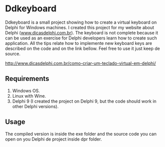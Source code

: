 # Ddkeyboard

Ddkeyboard is a small project showing how to create a virtual keyboard on Delphi 
for Windows machines. I created this project for my website about Delphi (www.dicasdelphi.com.br).
The keyboard is not complete because it can be used as an exercise for Delphi developers 
learn how to create such application. All the tips relate how to implemente new keyboard keys are 
described on the code and on the link bellow. Feel free to use it just keep de source.

http://www.dicasdelphi.com.br/como-criar-um-teclado-virtual-em-delphi/


## Requirements

1. Windows OS. 
2. Linux with Wine.
3. Delphi 9 (I created the project on Delphi 9, but the code should work in other Delphi versions).

## Usage

The compiled version is inside the exe folder and the source code you can open on you
Delphi de project inside dpr folder. 